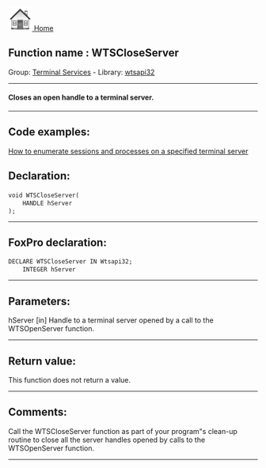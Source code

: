 [<img src="../../images/home.png"> Home ](https://github.com/VFPX/Win32API)  

## Function name : WTSCloseServer
Group: [Terminal Services](../../functions_group.md#Terminal_Services)  -  Library: [wtsapi32](../../libraries.md#wtsapi32)  
***  


#### Closes an open handle to a terminal server.
***  


## Code examples:
[How to enumerate sessions and processes on a specified terminal server](../../samples/sample_519.md)  

## Declaration:
```foxpro  
void WTSCloseServer(
	HANDLE hServer
);  
```  
***  


## FoxPro declaration:
```foxpro  
DECLARE WTSCloseServer IN Wtsapi32;
	INTEGER hServer  
```  
***  


## Parameters:
hServer 
[in] Handle to a terminal server opened by a call to the WTSOpenServer function.  
***  


## Return value:
This function does not return a value.  
***  


## Comments:
Call the WTSCloseServer function as part of your program"s clean-up routine to close all the server handles opened by calls to the WTSOpenServer function.   
  
***  

